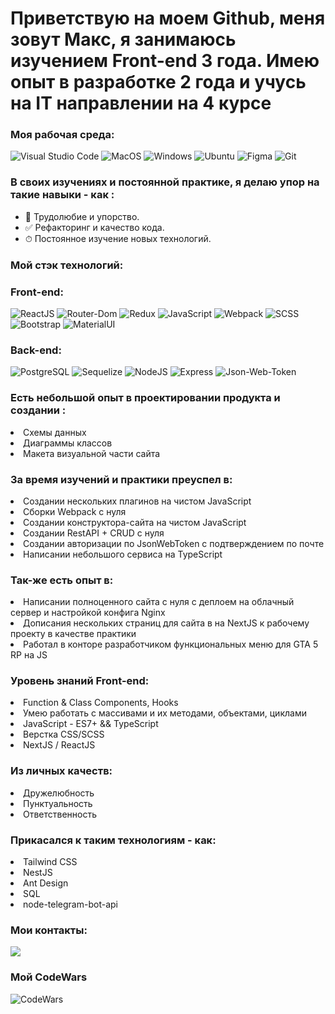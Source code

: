 <h1>Приветствую на моем Github, меня зовут Макс, я занимаюсь изучением Front-end 3 года. Имею опыт в разработке 2 года и учусь на IT направлении на 4 курсе</h1>

### Моя рабочая среда:

![Visual Studio Code](https://img.shields.io/badge/Visual_Studio_Code-0078D4?style=for-the-badge&logo=visual%20studio%20code&logoColor=white)
![MacOS](https://img.shields.io/badge/Cent%20OS-262577?style=for-the-badge&logo=CentOS&logoColor=white)
![Windows](https://img.shields.io/badge/Windows-0078D6?style=for-the-badge&logo=windows&logoColor=white)
![Ubuntu](https://img.shields.io/badge/Ubuntu-E95420?style=for-the-badge&logo=ubuntu&logoColor=white)
![Figma](https://img.shields.io/badge/Figma-F24E1E?style=for-the-badge&logo=figma&logoColor=white)
![Git](https://img.shields.io/badge/git-%23F05033.svg?style=for-the-badge&logo=git&logoColor=white)


### В своих изучениях и постоянной практике, я делаю упор на такие навыки - как :

- 🧼 Трудолюбие и упорство.
- ✅ Рефакторинг и качество кода.
- ⏱ Постоянное изучение новых технологий.

### Мой стэк технологий:

### Front-end:

![ReactJS](https://img.shields.io/badge/react-%2320232a.svg?style=for-the-badge&logo=react&logoColor=%2361DAFB)
![Router-Dom](https://img.shields.io/badge/React_Router-CA4245?style=for-the-badge&logo=react-router&logoColor=white)
![Redux](https://img.shields.io/badge/redux-%23593d88.svg?style=for-the-badge&logo=redux&logoColor=white)
![JavaScript](https://img.shields.io/badge/javascript-%23323330.svg?style=for-the-badge&logo=javascript&logoColor=%23F7DF1E)
![Webpack](https://img.shields.io/badge/webpack-%238DD6F9.svg?style=for-the-badge&logo=webpack&logoColor=black)
![SCSS](https://img.shields.io/badge/Scss-CC6699?style=for-the-badge&logo=sass&logoColor=white)
![Bootstrap](https://img.shields.io/badge/Bootstrap-563D7C?style=for-the-badge&logo=bootstrap&logoColor=white)
![MaterialUI](https://img.shields.io/badge/Material--UI-0081CB?style=for-the-badge&logo=material-ui&logoColor=white)

### Back-end:

![PostgreSQL](https://img.shields.io/badge/PostgreSQL-316192?style=for-the-badge&logo=postgresql&logoColor=white)
![Sequelize](https://img.shields.io/badge/Sequelize-52B0E7?style=for-the-badge&logo=Sequelize&logoColor=white)
![NodeJS](https://img.shields.io/badge/Node.js-43853D?style=for-the-badge&logo=node.js&logoColor=white)
![Express](https://img.shields.io/badge/Express.js-404D59?style=for-the-badge)
![Json-Web-Token](https://img.shields.io/badge/json%20web%20tokens-323330?style=for-the-badge&logo=json-web-tokens&logoColor=pink)

### Есть небольшой опыт в проектировании продукта и создании :

  <li>Схемы данных</li>
  <li>Диаграммы классов</li>
  <li>Макета визуальной части сайта</li>

### За время изучений и практики преуспел в:

  <li>Создании нескольких плагинов на чистом JavaScript</li> 
  <li>Сборки Webpack с нуля</li> 
  <li>Создании конструктора-сайта на чистом JavaScript</li> 
  <li>Создании RestAPI + CRUD с нуля</li> 
  <li>Создании авторизации по JsonWebToken с подтверждением по почте</li>
  <li>Написании небольшого сервиса на TypeScript</li>

### Так-же есть опыт в:

<li>Написании полноценного сайта с нуля с деплоем на облачный сервер и настройкой конфига Nginx</li>
<li>Дописания нескольких страниц для сайта в на NextJS к рабочему проекту в качестве практики</li>
<li>Работал в конторе разработчиком функциональных меню для GTA 5 RP на JS</li>
  
### Уровень знаний Front-end: 

  <li>Function & Class Components, Hooks</li>
  <li>Умею работать с массивами и их методами, объектами, циклами</li>
  <li>JavaScript - ES7+ && TypeScript</li>
  <li>Верстка CSS/SCSS</li>
  <li>NextJS / ReactJS</li>

### Из личных качеств: 

  <li>Дружелюбность</li>
  <li>Пунктуальность</li>
  <li>Ответственность</li>

### Прикасался к таким технологиям - как:

<li>Tailwind CSS</li>
<li>NestJS</li>
<li>Ant Design</li>
<li>SQL</li>
<li>node-telegram-bot-api</li>

### Мои контакты:

<a href="https://t.me/mamedovv2200">![](https://img.shields.io/badge/Telegram-2CA5E0?style=for-the-badge&logo=telegram&logoColor=white)<a/>


### Мой CodeWars

![CodeWars](https://www.codewars.com/users/Lucker_hns/badges/large)

